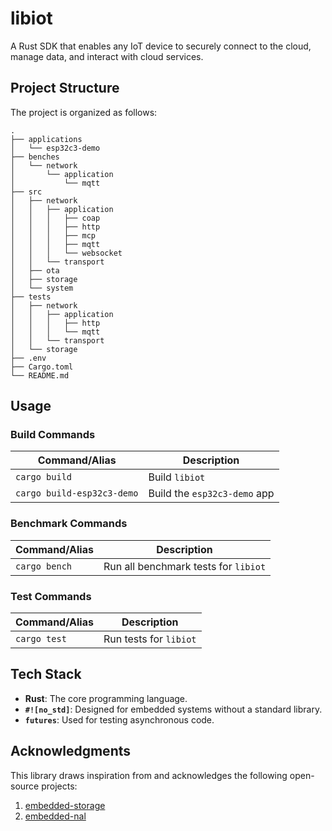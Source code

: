 # libiot

A Rust SDK that enables any IoT device to securely connect to the cloud, manage data, and interact with cloud services.

## Project Structure

The project is organized as follows:

```
.
├── applications
│   └── esp32c3-demo
├── benches
│   └── network
│       └── application
│           └── mqtt
├── src
│   ├── network
│   │   ├── application
│   │   │   ├── coap
│   │   │   ├── http
│   │   │   ├── mcp
│   │   │   ├── mqtt
│   │   │   └── websocket
│   │   └── transport
│   ├── ota
│   ├── storage
│   └── system
├── tests
│   ├── network
│   │   ├── application
│   │   │   ├── http
│   │   │   └── mqtt
│   │   └── transport
│   └── storage
├── .env
├── Cargo.toml
└── README.md
```

## Usage

### Build Commands

| Command/Alias              | Description                    |
| -------------------------- | ------------------------------ |
| `cargo build`              | Build `libiot`                 |
| `cargo build-esp32c3-demo` | Build the `esp32c3-demo` app   |

### Benchmark Commands

| Command/Alias   | Description                          |
| --------------- | ------------------------------------ |
| `cargo bench`   | Run all benchmark tests for `libiot` |

### Test Commands

| Command/Alias | Description            |
| ------------- | ---------------------- |
| `cargo test`  | Run tests for `libiot` |

## Tech Stack

- **Rust**: The core programming language.
- **`#![no_std]`**: Designed for embedded systems without a standard library.
- **`futures`**: Used for testing asynchronous code.

## Acknowledgments

This library draws inspiration from and acknowledges the following open-source projects:
1. [embedded-storage](https://github.com/rust-embedded-community/embedded-storage)
2. [embedded-nal](https://github.com/rust-embedded-community/embedded-nal)
